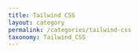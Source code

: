 ```yaml
---
title: Tailwind CSS
layout: category
permalink: /categories/tailwind-css
taxonomy: Tailwind_CSS
---
```

